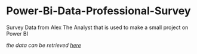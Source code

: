 # Power-Bi-Data-Professional-Survey
Survey Data from Alex The Analyst that is used to make a small project on Power BI

_the data can be retrieved [here](https://github.com/AlexTheAnalyst/Power-BI/blob/main/Power%20BI%20-%20Final%20Project.xlsx)_
